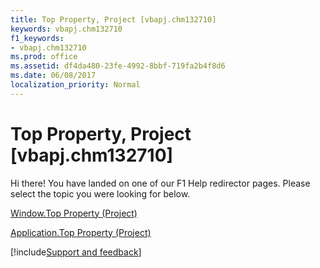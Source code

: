 ```yaml
---
title: Top Property, Project [vbapj.chm132710]
keywords: vbapj.chm132710
f1_keywords:
- vbapj.chm132710
ms.prod: office
ms.assetid: df4da480-23fe-4992-8bbf-719fa2b4f8d6
ms.date: 06/08/2017
localization_priority: Normal
---
```



# Top Property, Project [vbapj.chm132710]

Hi there! You have landed on one of our F1 Help redirector pages. Please select the topic you were looking for below.

[Window.Top Property (Project)](https://msdn.microsoft.com/library/60aca1d3-5ca5-093f-7828-39974300257f%28Office.15%29.aspx)

[Application.Top Property (Project)](https://msdn.microsoft.com/library/c6c34d81-5378-2e47-9849-31edf050b4b0%28Office.15%29.aspx)

[!include[Support and feedback](~/includes/feedback-boilerplate.md)]